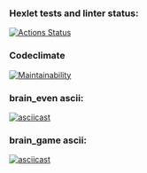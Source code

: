 ### Hexlet tests and linter status:
[![Actions Status](https://github.com/Antipoop/python-project-49/actions/workflows/hexlet-check.yml/badge.svg)](https://github.com/Antipoop/python-project-49/actions)
### Codeclimate
[![Maintainability](https://api.codeclimate.com/v1/badges/76225f3496e362137c5c/maintainability)](https://codeclimate.com/github/Antipoop/python-project-49/maintainability)
### brain_even ascii:
[![asciicast](https://asciinema.org/a/xNSPd4sjyc2iuodKpMOVINS0S.svg)](https://asciinema.org/a/xNSPd4sjyc2iuodKpMOVINS0S)
### brain_game ascii:
[![asciicast](https://asciinema.org/a/TqkZBjn3mcmw3eUolAGzr2JuJ.svg)](https://asciinema.org/a/TqkZBjn3mcmw3eUolAGzr2JuJ)